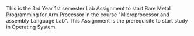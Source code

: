 This is the 3rd Year 1st semester Lab Assignment to start  Bare Metal Programming for Arm Processor in the course  "Microprocessor and assembly Language Lab". This Assignment is the prerequisite to start study in Operating System.
